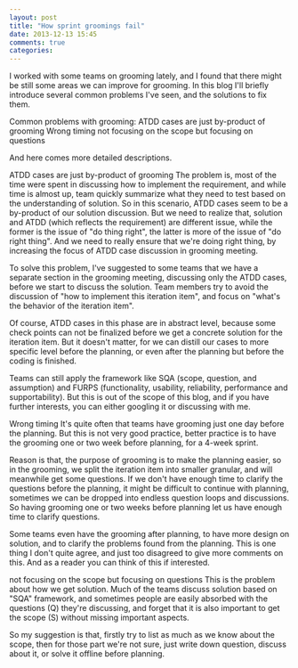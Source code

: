 ```yaml
---
layout: post
title: "How sprint groomings fail"
date: 2013-12-13 15:45
comments: true
categories: 
---
```


I worked with some teams on grooming lately, and I found that there might be still some areas we can improve for grooming. In this blog I'll briefly introduce several common problems I've seen, and the solutions to fix them.

Common problems with grooming:
ATDD cases are just by-product of grooming
Wrong timing
not focusing on the scope but focusing on questions

And here comes more detailed descriptions.

ATDD cases are just by-product of grooming
The problem is, most of the time were spent in discussing how to implement the requirement, and while time is almost up, team quickly summarize what they need to test based on the understanding of solution. So in this scenario, ATDD cases seem to be a by-product of our solution discussion. But we need to realize that, solution and ATDD (which reflects the requirement) are different issue, while the former is the issue of "do thing right", the latter is more of the issue of "do right thing". And we need to really ensure that we're doing right thing, by increasing the focus of ATDD case discussion in grooming meeting.

To solve this problem, I've suggested to some teams that we have a separate section in the grooming meeting,  discussing only the ATDD cases, before we start to discuss the solution. Team members try to avoid the discussion of "how to implement this iteration item", and focus on "what's the behavior of the iteration item". 

Of course, ATDD cases in this phase are in abstract level, because some check points can not be finalized before we get a concrete solution for the iteration item. But it doesn't matter, for we can distill our cases to more specific level before the planning, or even after the planning but before the coding is finished.

Teams can still apply the framework like SQA (scope, question, and assumption) and FURPS (functionality, usability, reliability, performance and supportability). But this is out of the scope of this blog, and if you have further interests, you can either googling it or discussing with me.

Wrong timing
It's quite often that teams have grooming just one day before the planning. But this is not very good practice, better practice is to have the grooming one or two week before planning, for a 4-week sprint.

Reason is that, the purpose of grooming is to make the planning easier, so in the grooming, we split the iteration item into smaller granular, and will meanwhile get some questions. If we don't have enough time to clarify the questions before the planning, it might be difficult to continue with planning, sometimes we can be dropped into endless question loops and discussions. So having grooming one or two weeks before planning let us have enough time to clarify questions.

Some teams even have the grooming after planning, to have more design on solution, and to clarify the problems found from the planning. This is one thing I don't quite agree, and just too disagreed to give more comments on this. And as a reader you can think of this if interested.

not focusing on the scope but focusing on questions
This is the problem about how we get solution. Much of the teams discuss solution based on "SQA" framework, and sometimes people are easily absorbed with the questions (Q) they're discussing, and forget that it is also important to get the scope (S) without missing important aspects. 

So my suggestion is that, firstly try to list as much as we know about the scope, then for those part we're not sure, just write down question, discuss about it, or solve it offline before planning.
